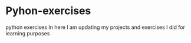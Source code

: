 # Pyhon-exercises
python exercises
In here I am updating my projects and exercises I did for learning  purposes
